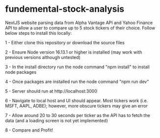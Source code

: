 # fundemental-stock-analysis
NextJS website parsing data from Alpha Vantage API and Yahoo Finance API to allow a user to compare up to 5 stock tickers of their choice. Follow below steps to install this locally:

1 - Either clone this repository or download the source files

2 - Ensure Node version 16.13.1 or higher is installed (may work with previous versions although untested)

3 - In the install directory run the node command "npm install" to install node packages

4 - Once packages are installed run the node command "npm run dev"

5 - Server should run at http://localhost:3000

6 - Navigate to local host and UI should appear. Most tickers work (i.e. MSFT, AAPL, ADBE); however, more obscure tickers may give an error

7 - Allow around 20 to 30 seconds per ticker as the API has to fetch the data (and a loading screen is not yet implemented)

8 - Compare and Profit!
